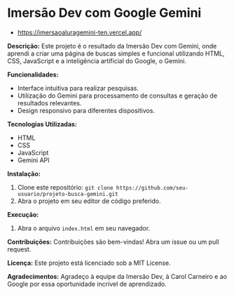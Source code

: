 # Imersão Dev com Google Gemini
* https://imersaoaluragemini-ten.vercel.app/

**Descrição:**
Este projeto é o resultado da Imersão Dev com Gemini, onde aprendi a criar uma página de buscas simples e funcional utilizando HTML, CSS, JavaScript e a inteligência artificial do Google, o Gemini.

**Funcionalidades:**
* Interface intuitiva para realizar pesquisas.
* Utilização do Gemini para processamento de consultas e geração de resultados relevantes.
* Design responsivo para diferentes dispositivos.

**Tecnologias Utilizadas:**
* HTML
* CSS
* JavaScript
* Gemini API

**Instalação:**
1. Clone este repositório: `git clone https://github.com/seu-usuario/projeto-busca-gemini.git`
2. Abra o projeto em seu editor de código preferido.

**Execução:**
1. Abra o arquivo `index.html` em seu navegador.

**Contribuições:**
Contribuições são bem-vindas! Abra um issue ou um pull request.

**Licença:**
Este projeto está licenciado sob a MIT License.

**Agradecimentos:**
Agradeço à equipe da Imersão Dev, à Carol Carneiro e ao Google por essa oportunidade incrível de aprendizado.
